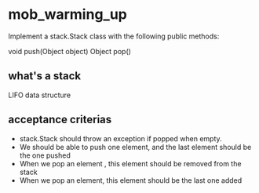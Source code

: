 # mob_warming_up


Implement a stack.Stack class with the following public methods:

void push(Object object)
Object pop()

## what's a stack

LIFO data structure

## acceptance criterias

- stack.Stack should throw an exception if popped when empty.
- We should be able to push one element, and the last element should be the
one pushed
- When we pop an element , this element should be removed from the stack
- When we pop an element, this element should be the last one added